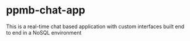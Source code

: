# ppmb-chat-app
This is a real-time chat based application with custom interfaces built end to end in a NoSQL environment 

